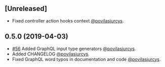## [Unreleased]

* Fixed controller action hooks context [@povilasjurcys](https://github.com/povilasjurcys).

## 0.5.0 (2019-04-03)

* [#56](https://github.com/ashkan18/graphlient/pull/56) Added GraphQL input type generators [@povilasjurcys](https://github.com/povilasjurcys).
* Added CHANGELOG [@povilasjurcys](https://github.com/povilasjurcys).
* Fixed GraphQL word typos in documentation and code [@povilasjurcys](https://github.com/povilasjurcys).

